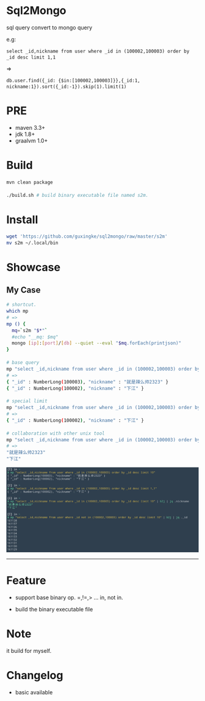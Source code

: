 # Sql2Mongo
sql query convert to mongo query

e.g:
```
select _id,nickname from user where _id in (100002,100003) order by _id desc limit 1,1
```
=>
```
db.user.find({_id: {$in:[100002,100003]}},{_id:1, nickname:1}).sort({_id:-1}).skip(1).limit(1)
```

# PRE
- maven 3.3+
- jdk 1.8+
- graalvm 1.0+

# Build
```bash
mvn clean package

./build.sh # build binary executable file named s2m.

```

# Install
```bash
wget 'https://github.com/guxingke/sql2mongo/raw/master/s2m'
mv s2m ~/.local/bin
```

# Showcase
## My Case

```bash
# shortcut.
which mp
# =>
mp () {
  mq=`s2m "$*"`
  #echo "__mq: $mq"
  mongo [ip]:[port]/[db] --quiet --eval "$mq.forEach(printjson)"
}

# base query
mp "select _id,nickname from user where _id in (100002,100003) order by _id desc limit 10"
# =>
{ "_id" : NumberLong(100003), "nickname" : "就是辣么帅2323" }
{ "_id" : NumberLong(100002), "nickname" : "下江" }

# special limit
mp "select _id,nickname from user where _id in (100002,100003) order by _id desc limit 1,1"
# =>
{ "_id" : NumberLong(100002), "nickname" : "下江" }

# collaboration with other unix tool
mp "select _id,nickname from user where _id in (100002,100003) order by _id desc limit 10" | b2j | jq .nickname
# =>
"就是辣么帅2323"
"下江"

```

![case](doc/showcase.png)

---

# Feature
- support base binary op.
=,!=,> ...
in, not in.

- build the binary executable file

# Note
it build for myself.

# Changelog
- basic available
